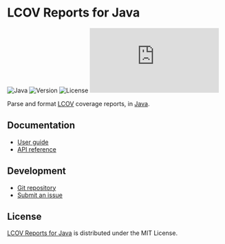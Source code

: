 # LCOV Reports for Java
![Java](https://badgen.net/badge/java/%3E%3D17.0.0/green) ![Version](https://badgen.net/badge/project/v2.0.0/blue) ![License](https://badgen.net/badge/license/MIT/blue) ![Coverage](https://badgen.net/codecov/c/github/cedx/lcov.java)

Parse and format [LCOV](https://github.com/linux-test-project/lcov) coverage reports,
in [Java](https://www.oracle.com/java).

## Documentation
- [User guide](https://docs.belin.io/lcov.java)
- [API reference](https://docs.belin.io/lcov.java/api)

## Development
- [Git repository](https://github.com/cedx/lcov.java)
- [Submit an issue](https://github.com/cedx/lcov.java/issues)

## License
[LCOV Reports for Java](https://docs.belin.io/lcov.java) is distributed under the MIT License.
